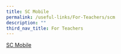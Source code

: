 ```yaml
---
title: SC Mobile
permalink: /useful-links/For-Teachers/scm
description: ""
third_nav_title: For Teachers
---
```

[SC Mobile](https://scmobile.moe.edu.sg/login)